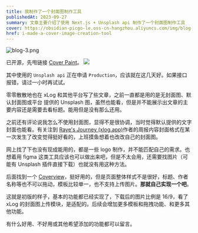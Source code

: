 ```yaml
---
title: 我制作了一个封面图制作工具
publishedAt: 2023-09-27
summary: 文章主要介绍了使用 Next.js + Unsplash api 制作了一个封面图制作工具
cover: https://obsidian-picgo-le.oss-cn-hangzhou.aliyuncs.com/img/blog-3.png
href: i-made-a-cover-image-creation-tool
---
```

![blog-3.png](https://obsidian-picgo-le.oss-cn-hangzhou.aliyuncs.com/img/blog-3.png)

已开源，先甩链接 [Cover Paint](https://coverpaint.xiaole.site/)。
![](https://obsidian-picgo-le.oss-cn-hangzhou.aliyuncs.com/img/cover.png)

其中使用的 `Unsplash api` 正在申请 `Production`，应该就在这几天好。如果接口报错，请过一小时再试试。

零零散散地也在 xLog 和其他平台写了些文章，之前一直都是用的是无封面图、默认封面图或平台 提供的 Unsplash 图，虽然也能看，但是并不能展示出文章的主要内容还是需要去看标题。能用但是没有那么还用。

之前还有评论说我怎么不使用封面图，显得不是很协调，当时觉得默认提供的文字封面也能看。有关注到 [Raye's Journey (xlog.app)](https://raye.xlog.app/)作者的周报内容封面格式在某一次发生了改变觉得挺好看的，上班摸鱼想着也改改自己的封面图。

网上找了下也没有现成能用的，都是一些 logo 制作，并不能匹配自己的需求。也想着用 figma 这类工具应该也可以做出来吧，但是不太会用，还需要找图片（可能有 Unsplash 插件直接下载）也就没有用这种方法。

后面找到一个 [Coverview](https://coverview.vercel.app/)，挺好用的，但是页面整体样式不是很好，标题、作者名称等也不可以拖动，模板比较单一，也不支持上传图片。**那就自己实现一个吧**。

这就是初版的样子，基本的功能都已经实现了，下载后的图片比例是 16/9，看了 xLog 的封面图上传模块，是适配的。后续会增加更多模板和拖拽功能、和更多其他功能。

有什么好用、不好用或其他希望添加的功能都可以留言。

